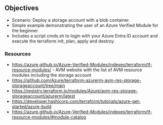 ## Objectives

* Scenario: Deploy a storage account with a blob container.
* Simple example demonstrating the user of an Azure Verified Module for the beginner.
* Includes a script cmds.sh to login with your Azure Entra ID account and execute the terraform init, plan, apply and destroy.

### Resources
* https://azure.github.io/Azure-Verified-Modules/indexes/terraform/tf-resource-modules/ - AVM website with the list of AVM resource modules including the storage account
* https://github.com/Azure/terraform-azurerm-avm-res-storage-storageaccount/tree/main
* https://registry.terraform.io/modules/Azure/avm-res-storage-storageaccount/azurerm/latest
* https://developer.hashicorp.com/terraform/tutorials/azure-get-started/azure-build
* https://azure.github.io/Azure-Verified-Modules/indexes/terraform/tf-resource-modules/#module-catalog
